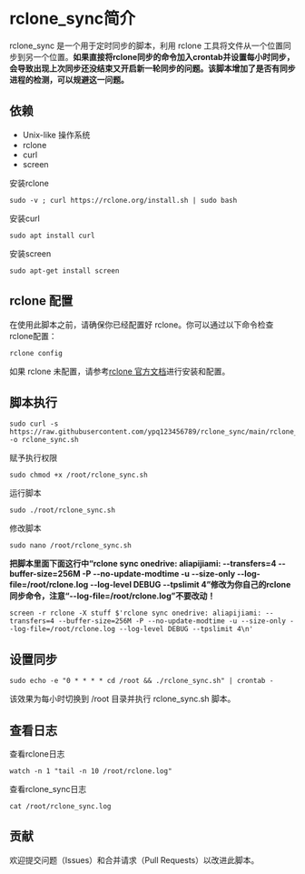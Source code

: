 # rclone_sync简介

rclone_sync 是一个用于定时同步的脚本，利用 rclone 工具将文件从一个位置同步到另一个位置。**如果直接将rclone同步的命令加入crontab并设置每小时同步，会导致出现上次同步还没结束又开启新一轮同步的问题。该脚本增加了是否有同步进程的检测，可以规避这一问题。**

## 依赖
- Unix-like 操作系统
- rclone
- curl
- screen

安装rclone
```
sudo -v ; curl https://rclone.org/install.sh | sudo bash
```
安装curl
```
sudo apt install curl
```
安装screen
```
sudo apt-get install screen
```
## rclone 配置
在使用此脚本之前，请确保你已经配置好 rclone。你可以通过以下命令检查 rclone配置：  
```
rclone config
```  
如果 rclone 未配置，请参考[rclone 官方文档](https://rclone.org/docs/)进行安装和配置。  

## 脚本执行
```
sudo curl -s https://raw.githubusercontent.com/ypq123456789/rclone_sync/main/rclone_sync.sh -o rclone_sync.sh
```
赋予执行权限
```
sudo chmod +x /root/rclone_sync.sh
```
运行脚本
```
sudo ./root/rclone_sync.sh
```
修改脚本
```
sudo nano /root/rclone_sync.sh
```
**把脚本里面下面这行中“rclone sync onedrive: aliapijiami: --transfers=4 --buffer-size=256M -P --no-update-modtime -u --size-only --log-file=/root/rclone.log --log-level DEBUG --tpslimit 4”修改为你自己的rclone同步命令，注意“--log-file=/root/rclone.log”不要改动！**
```
screen -r rclone -X stuff $'rclone sync onedrive: aliapijiami: --transfers=4 --buffer-size=256M -P --no-update-modtime -u --size-only --log-file=/root/rclone.log --log-level DEBUG --tpslimit 4\n'
```
## 设置同步
```
sudo echo -e "0 * * * * cd /root && ./rclone_sync.sh" | crontab -
```
该效果为每小时切换到 /root 目录并执行 rclone_sync.sh 脚本。

## 查看日志
查看rclone日志
```
watch -n 1 "tail -n 10 /root/rclone.log"
```

查看rclone_sync日志
```
cat /root/rclone_sync.log
```

## 贡献
欢迎提交问题（Issues）和合并请求（Pull Requests）以改进此脚本。
